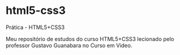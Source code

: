 # html5-css3
 Prática - HTML5+CSS3
 
Meu repositório de estudos do curso HTML5+CSS3 lecionado pelo professor Gustavo Guanabara no Curso em Video.

